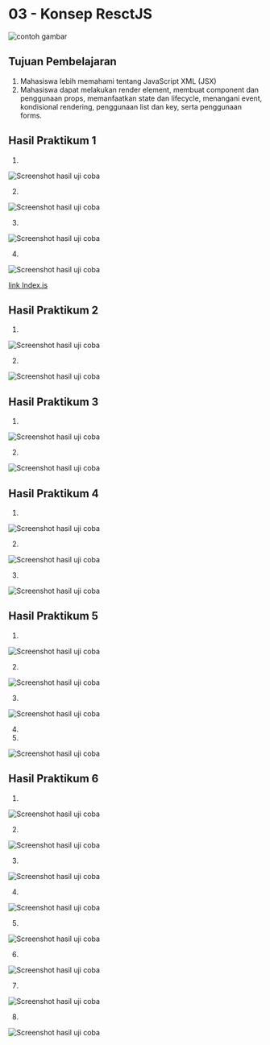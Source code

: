# 03 - Konsep ResctJS

![contoh gambar](img/polinema.png)

## Tujuan Pembelajaran

1. Mahasiswa lebih memahami tentang JavaScript XML (JSX)
2. Mahasiswa dapat melakukan render element, membuat component dan penggunaan props, memanfaatkan state dan lifecycle, menangani event, kondisional rendering, penggunaan list dan key, serta penggunaan forms.

## Hasil Praktikum 1

1. 
![Screenshot hasil uji coba](img/Praktikum_1/1.png)

2. 
![Screenshot hasil uji coba](img/Praktikum_1/2.png)

3.
![Screenshot hasil uji coba](img/Praktikum_1/3.png)

4.
![Screenshot hasil uji coba](img/Praktikum_1/4.png)

[link Index.js](../../src/03_KonsepReactJS/Praktikum_1/index.js)<br>


## Hasil Praktikum 2

1.
![Screenshot hasil uji coba](img/Praktikum_2/1.png)

2.
![Screenshot hasil uji coba](img/Praktikum_2/2.png)


## Hasil Praktikum 3
1.
![Screenshot hasil uji coba](img/Praktikum_3/1.png)

2.
![Screenshot hasil uji coba](img/Praktikum_3/2.png)


## Hasil Praktikum 4

1.
![Screenshot hasil uji coba](img/Praktikum_4/1.png)

2.
![Screenshot hasil uji coba](img/Praktikum_4/2.png)

3.
![Screenshot hasil uji coba](img/Praktikum_4/3.png)


## Hasil Praktikum 5

1.
![Screenshot hasil uji coba](img/Praktikum_5/1.png)

2.
![Screenshot hasil uji coba](img/Praktikum_5/2.png)

3.
![Screenshot hasil uji coba](img/Praktikum_5/3.png)

4.
2.
![Screenshot hasil uji coba](img/Praktikum_5/4.png)


## Hasil Praktikum 6

1.
![Screenshot hasil uji coba](img/Praktikum_6/1.png)

2.
![Screenshot hasil uji coba](img/Praktikum_6/2.png)

3.
![Screenshot hasil uji coba](img/Praktikum_6/3.png)

4.
![Screenshot hasil uji coba](img/Praktikum_6/4.png)

5.
![Screenshot hasil uji coba](img/Praktikum_6/5.png)

6.
![Screenshot hasil uji coba](img/Praktikum_6/6.png)


7.
![Screenshot hasil uji coba](img/Praktikum_6/7.png)

8.
![Screenshot hasil uji coba](img/Praktikum_6/8.png)
